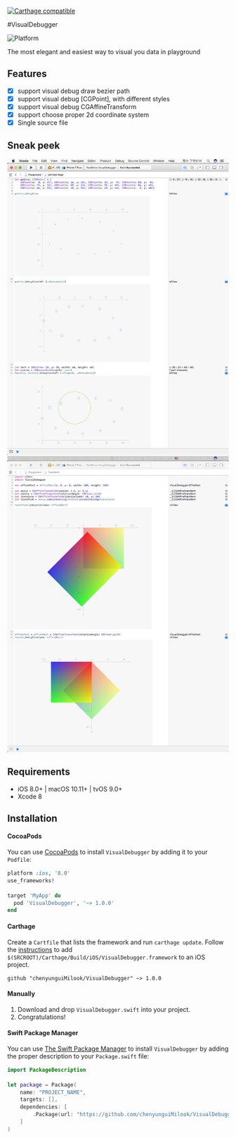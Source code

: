 [![Carthage compatible](https://img.shields.io/badge/Carthage-compatible-4BC51D.svg?style=flat)](https://github.com/Carthage/Carthage)

#VisualDebugger

 ![Platform](https://img.shields.io/badge/platforms-iOS%208.0+%20%7C%20macOS%2010.10+%20%7C%20tvOS%209.0+%20%7C%20watchOS%202.0+-333333.svg)

The most elegant and easiest way to visual you data in playground

## Features

- [x] support visual debug draw bezier path
- [x] support visual debug [CGPoint], with different styles
- [x] support visual debug CGAffineTransform
- [x] support choose proper 2d coordinate system
- [x] Single source file

## Sneak peek
<img src="./Images/snapshot1.png" title="Debug Point and BezierPath" />
<img src="./Images/snapshot2.png" title="Debug CGAffineTransform" />

## Requirements

- iOS 8.0+ | macOS 10.11+ | tvOS 9.0+ 
- Xcode 8

## Installation

#### CocoaPods
You can use [CocoaPods](http://cocoapods.org/) to install `VisualDebugger` by adding it to your `Podfile`:

```ruby
platform :ios, '8.0'
use_frameworks!

target 'MyApp' do
  pod 'VisualDebugger', '~> 1.0.0'
end
```

#### Carthage
Create a `Cartfile` that lists the framework and run `carthage update`. Follow the [instructions](https://github.com/Carthage/Carthage#if-youre-building-for-ios) to add `$(SRCROOT)/Carthage/Build/iOS/VisualDebugger.framework` to an iOS project.

```
github "chenyunguiMilook/VisualDebugger" ~> 1.0.0
```
#### Manually
1. Download and drop ```VisualDebugger.swift``` into your project.  
2. Congratulations!  

#### Swift Package Manager

You can use [The Swift Package Manager](https://swift.org/package-manager) to install `VisualDebugger` by adding the proper description to your `Package.swift` file:

```swift
import PackageDescription

let package = Package(
    name: "PROJECT_NAME",
    targets: [],
    dependencies: [
        .Package(url: "https://github.com/chenyunguiMilook/VisualDebugger.git", majorVersion: 1)
    ]
)
```

